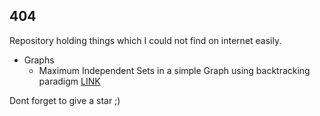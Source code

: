 ## 404
Repository holding things which I could not find on internet easily.

* Graphs
    * Maximum Independent Sets in a simple Graph using backtracking paradigm [LINK](./Graphs/maximal_independent_set.cpp)

Dont forget to give a star ;)
